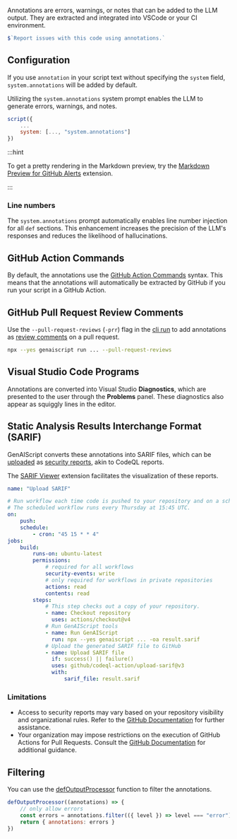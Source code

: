 Annotations are errors, warnings, or notes that can be added to the LLM output. They are extracted and integrated into VSCode or your CI environment.

```js "annotations"
$`Report issues with this code using annotations.`
```

## Configuration

If you use `annotation` in your script text without specifying the `system` field, `system.annotations` will be added by default.

Utilizing the `system.annotations` system prompt enables the LLM to generate errors, warnings, and notes.

```js ""system.annotations""
script({
    ...
    system: [..., "system.annotations"]
})
```

:::hint

To get a pretty rendering in the Markdown preview, try the [Markdown Preview for GitHub Alerts](https://marketplace.visualstudio.com/items?itemName=yahyabatulu.vscode-markdown-alert) extension.

:::

### Line numbers

The `system.annotations` prompt automatically enables line number injection for all `def` sections. This enhancement
increases the precision of the LLM's responses and reduces the likelihood of hallucinations.

## GitHub Action Commands

By default, the annotations use the [GitHub Action Commands](https://docs.github.com/en/actions/using-workflows/workflow-commands-for-github-actions#setting-an-error-message) syntax.
This means that the annotations will automatically be extracted by GitHub if you run your script in a GitHub Action.

## GitHub Pull Request Review Comments

Use the `--pull-request-reviews` (`-prr`) flag in the [cli run](/genaiscript/reference/cli/run/#pull-request-reviews) to add annotations as [review comments](https://docs.github.com/en/pull-requests/collaborating-with-pull-requests/reviewing-changes-in-pull-requests/commenting-on-a-pull-request#about-pull-request-comments) on a pull request.

```sh "cli"
npx --yes genaiscript run ... --pull-request-reviews
```

## Visual Studio Code Programs

Annotations are converted into Visual Studio **Diagnostics**, which are presented to the user
through the **Problems** panel. These diagnostics also appear as squiggly lines in the editor.

## Static Analysis Results Interchange Format (SARIF)

GenAIScript converts these annotations into SARIF files, which can be [uploaded](https://docs.github.com/en/code-security/code-scanning/integrating-with-code-scanning/uploading-a-sarif-file-to-github) as [security reports](https://docs.github.com/en/code-security/code-scanning/integrating-with-code-scanning/sarif-support-for-code-scanning), akin to CodeQL reports.

The [SARIF Viewer](https://marketplace.visualstudio.com/items?itemName=MS-SarifVSCode.sarif-viewer)
extension facilitates the visualization of these reports.

```yaml title="GitHub Action"
name: "Upload SARIF"

# Run workflow each time code is pushed to your repository and on a schedule.
# The scheduled workflow runs every Thursday at 15:45 UTC.
on:
    push:
    schedule:
        - cron: "45 15 * * 4"
jobs:
    build:
        runs-on: ubuntu-latest
        permissions:
            # required for all workflows
            security-events: write
            # only required for workflows in private repositories
            actions: read
            contents: read
        steps:
            # This step checks out a copy of your repository.
            - name: Checkout repository
              uses: actions/checkout@v4
            # Run GenAIScript tools
            - name: Run GenAIScript
              run: npx --yes genaiscript ... -oa result.sarif
            # Upload the generated SARIF file to GitHub
            - name: Upload SARIF file
              if: success() || failure()
              uses: github/codeql-action/upload-sarif@v3
              with:
                  sarif_file: result.sarif
```

### Limitations

-   Access to security reports may vary based on your repository visibility and organizational
    rules. Refer to the [GitHub Documentation](https://docs.github.com/en/repositories/managing-your-repositorys-settings-and-features/enabling-features-for-your-repository/managing-security-and-analysis-settings-for-your-repository#granting-access-to-security-alerts) for further assistance.
-   Your organization may impose restrictions on the execution of GitHub Actions for Pull Requests.
    Consult the [GitHub Documentation](https://docs.github.com/en/repositories/managing-your-repositorys-settings-and-features/enabling-features-for-your-repository/managing-github-actions-settings-for-a-repository#about-github-actions-permissions-for-your-repository) for additional guidance.

## Filtering

You can use the [defOutputProcessor](/genaiscript/reference/scripts/custom-output/) function
to filter the annotations.

```js "defOutputProcessor"
defOutputProcessor((annotations) => {
    // only allow errors
    const errors = annotations.filter(({ level }) => level === "error")
    return { annotations: errors }
})
```